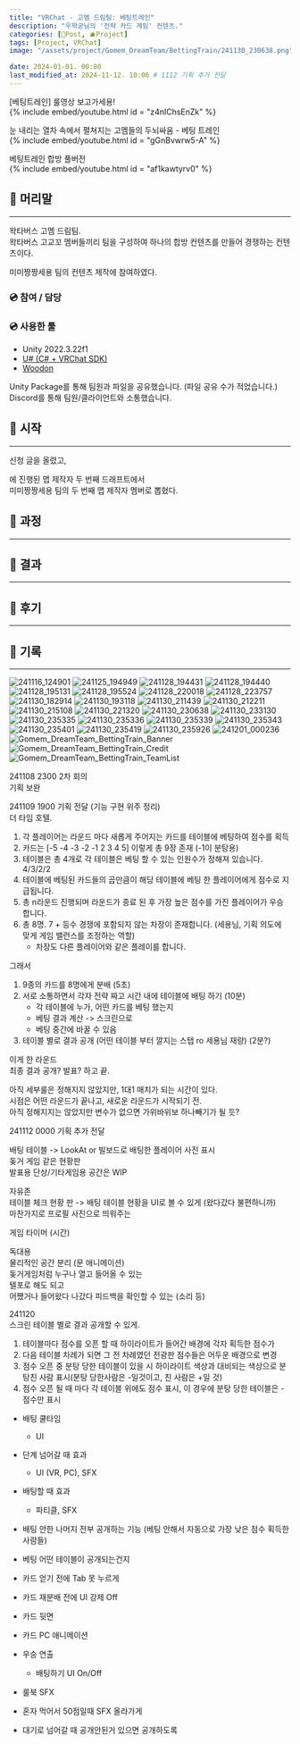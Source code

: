 ```yaml
---
title: "VRChat - 고멤 드림팀: 베팅트레인"
description: "우왁굳님의 '전략 카드 게임' 컨텐츠."
categories: [📀Post, 🫐Project]
tags: [Project, VRChat]
image: "/assets/project/Gomem_DreamTeam/BettingTrain/241130_230638.png"

date: 2024-01-01. 00:00
last_modified_at: 2024-11-12. 10:06 # 1112 기획 추가 전달
---
```


\[베팅트레인\] 룰영상 보고가세용!  
{% include embed/youtube.html id = "z4nIChsEnZk" %}

눈 내리는 열차 속에서 펼쳐지는 고멤들의 두뇌싸움 - 베팅 트레인  
{% include embed/youtube.html id = "gGnBvwrw5-A" %}

베팅트레인 합방 풀버전  
{% include embed/youtube.html id = "af1kawtyrv0" %}

## 📀 머리말

---

왁타버스 고멤 드림팀.  
왁타버스 고교꼬 멤버들끼리 팀을 구성하여 하나의 합방 컨텐츠를 만들어 경쟁하는 컨텐츠이다.  

미미짱짱세용 팀의 컨텐츠 제작에 참여하였다.  

### 💿 참여 / 담당

### 💿 사용한 툴

- Unity 2022.3.22f1
- [U# (C# + VRChat SDK)](https://udonsharp.docs.vrchat.com/)
- [Woodon](https://github.com/wrchat/Woodon)

Unity Package를 통해 팀원과 파일을 공유했습니다. (파일 공유 수가 적었습니다.)  
Discord를 통해 팀원/클라이언트와 소통했습니다.  

## 📀 시작

---

신청 글을 올렸고,  

에 진행된 맵 제작자 두 번째 드래프트에서  
미미짱짱세용 팀의 두 번째 맵 제작자 멤버로 뽑혔다.  

## 📀 과정

---

## 📀 결과

---

## 📀 후기

---

## 📀 기록

---

![241116_124901](/assets/project/Gomem_DreamTeam/BettingTrain/241116_124901.png)
![241125_194949](/assets/project/Gomem_DreamTeam/BettingTrain/241125_194949.png)
![241128_194431](/assets/project/Gomem_DreamTeam/BettingTrain/241128_194431.png)
![241128_194440](/assets/project/Gomem_DreamTeam/BettingTrain/241128_194440.png)
![241128_195131](/assets/project/Gomem_DreamTeam/BettingTrain/241128_195131.png)
![241128_195524](/assets/project/Gomem_DreamTeam/BettingTrain/241128_195524.png)
![241128_220018](/assets/project/Gomem_DreamTeam/BettingTrain/241128_220018.png)
![241128_223757](/assets/project/Gomem_DreamTeam/BettingTrain/241128_223757.png)
![241130_182914](/assets/project/Gomem_DreamTeam/BettingTrain/241130_182914.png)
![241130_193118](/assets/project/Gomem_DreamTeam/BettingTrain/241130_193118.png)
![241130_211439](/assets/project/Gomem_DreamTeam/BettingTrain/241130_211439.png)
![241130_212211](/assets/project/Gomem_DreamTeam/BettingTrain/241130_212211.png)
![241130_215108](/assets/project/Gomem_DreamTeam/BettingTrain/241130_215108.png)
![241130_221320](/assets/project/Gomem_DreamTeam/BettingTrain/241130_221320.png)
![241130_230638](/assets/project/Gomem_DreamTeam/BettingTrain/241130_230638.png)
![241130_233130](/assets/project/Gomem_DreamTeam/BettingTrain/241130_233130.png)
![241130_235335](/assets/project/Gomem_DreamTeam/BettingTrain/241130_235335.png)
![241130_235336](/assets/project/Gomem_DreamTeam/BettingTrain/241130_235336.png)
![241130_235339](/assets/project/Gomem_DreamTeam/BettingTrain/241130_235339.png)
![241130_235343](/assets/project/Gomem_DreamTeam/BettingTrain/241130_235343.png)
![241130_235401](/assets/project/Gomem_DreamTeam/BettingTrain/241130_235401.png)
![241130_235419](/assets/project/Gomem_DreamTeam/BettingTrain/241130_235419.png)
![241130_235926](/assets/project/Gomem_DreamTeam/BettingTrain/241130_235926.png)
![241201_000236](/assets/project/Gomem_DreamTeam/BettingTrain/241201_000236.png)
![Gomem_DreamTeam_BettingTrain_Banner](/assets/project/Gomem_DreamTeam/BettingTrain/Gomem_DreamTeam_BettingTrain_Banner.jpg)
![Gomem_DreamTeam_BettingTrain_Credit](/assets/project/Gomem_DreamTeam/BettingTrain/Gomem_DreamTeam_BettingTrain_Credit.jpg)
![Gomem_DreamTeam_BettingTrain_TeamList](/assets/project/Gomem_DreamTeam/BettingTrain/Gomem_DreamTeam_BettingTrain_TeamList.png)

241108 2300 2차 회의  
기획 보완  

241109 1900 기획 전달 (기능 구현 위주 정리)  
더 타임 호텔.  

1. 각 플레이어는 라운드 마다 새롭게 주어지는 카드를 테이블에 베팅하여 점수를 획득
2. 카드는 [-5 -4 -3 -2 -1 2 3 4 5] 이렇게 총 9장 존재 (-1이 분탕용)
3. 테이블은 총 4개로 각 테이블은 베팅 할 수 있는 인원수가 정해져 있습니다. 4/3/2/2
4. 테이블에 베팅된 카드들의 곱만큼이 해당 테이블에 베팅 한 플레이어에게 점수로 지급됩니다.
5. 총 n라운드 진행되며 라운드가 종료 된 후 가장 높은 점수를 가진 플레이어가 우승합니다.
6. 총 8명. 7 + 등수 경쟁에 포함되지 않는 차장이 존재합니다. (세용님, 기획 의도에 맞게 게임 밸런스를 조정하는 역할)
   - 차장도 다른 플레이어와 같은 플레이를 합니다.

그래서  

1. 9종의 카드를 8명에게 분배 (5초)
2. 서로 소통하면서 각자 전략 짜고 시간 내에 테이블에 배팅 하기 (10분)
   - 각 테이블에 누가, 어떤 카드를 베팅 했는지
   - 베팅 결과 계산 -> 스크린으로
   - 베팅 중간에 바꿀 수 있음
3. 테이블 별로 결과 공개 (어떤 테이블 부터 깔지는 스탭 ro 세용님 재량) (2분?)

이게 한 라운드  
최종 결과 공개? 발표? 하고 끝.  

아직 세부룰은 정해지지 않았지만, 1대1 매치가 되는 시간이 있다.  
시점은 어떤 라운드가 끝나고, 새로운 라운드가 시작되기 전.  
아직 정해지지는 않았지만 변수가 없으면 가위바위보 하나빼기가 될 듯?  

241112 0000 기획 추가 전달  

배팅 테이블 -> LookAt or 빌보드로 배팅한 플레이어 사진 표시  
돚거 게임 같은 현황판  
발표용 단상/기타게임용 공간은 WIP  

자유존  
테이블 체크 현황 판 -> 배팅 테이블 현황을 UI로 볼 수 있게 (왔다갔다 불편하니까)  
마찬가지로 프로필 사진으로 띄워주는  

게임 타이머 (시간)  

독대용  
물리적인 공간 분리 (문 애니메이션)  
돚거게임처럼 누구나 열고 들어올 수 있는  
텔포로 해도 되고  
어쨌거나 들어왔다 나갔다 피드백을 확인할 수 있는 (소리 등)  

241120  
스크린 테이블 별로 결과 공개할 수 있게.  

1. 테이블마다 점수를 오픈 할 때 하이라이트가 들어간 배경에 각자 획득한 점수가
2. 다음 테이블 차례가 되면 그 전 차례였던 전광판 점수들은 어두운 배경으로 변경
3. 점수 오픈 중 분탕 당한 테이블이 있을 시 하이라이트 색상과 대비되는 색상으로 분탕친 사람 표시(분탕 당한사람은 -일것이고, 친 사람은 +일 것)
4. 점수 오픈 될 때 마다 각 테이블 위에도 점수 표시, 이 경우에 분탕 당한 테이블은 -점수만 표시

- 배팅 쿨타임
  - UI

- 단계 넘어갈 때 효과
  - UI (VR, PC), SFX
- 배팅할 때 효과
  - 파티클, SFX
- 배팅 안한 나머지 전부 공개하는 기능 (베팅 안해서 자동으로 가장 낮은 점수 획득한 사람들)
- 베팅 어떤 테이블이 공개되는건지
- 카드 얻기 전에 Tab 못 누르게
- 카드 재분배 전에 UI 강제 Off
- 카드 뒷면
- 카드 PC 애니메이션
- 우승 연출
  - 배팅하기 UI On/Off
- 룰북 SFX
- 혼자 먹어서 50점일때 SFX 올라가게
- 대기로 넘어갈 때 공개안된거 있으면 공개하도록
